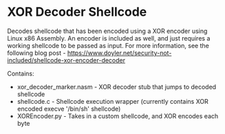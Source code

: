 # XOR Decoder Shellcode
Decodes shellcode that has been encoded using a XOR encoder using Linux x86 Assembly.
An encoder is included as well, and just requires a working shellcode to be passed as input.
For more information, see the following blog post - https://www.doyler.net/security-not-included/shellcode-xor-encoder-decoder

Contains:
* xor_decoder_marker.nasm - XOR decoder stub that jumps to decoded shellcode
* shellcode.c - Shellcode execution wrapper (currently contains XOR encoded execve '/bin/sh' shellcode)
* XOREncoder.py - Takes in a custom shellcode, and XOR encodes each byte